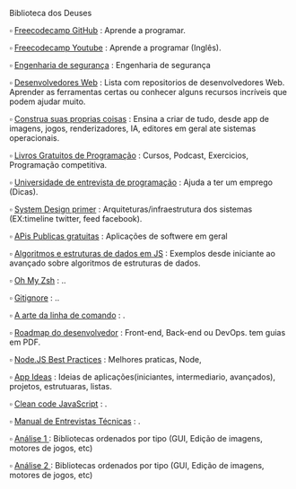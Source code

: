 
Biblioteca dos Deuses

▫ <a href="https://github.com/freeCodeCamp/freeCodeCamp" target="_blank">Freecodecamp GitHub</a> : Aprende a programar.

▫ <a href="https://www.youtube.com/c/Freecodecamp/videos" target="_blank">Freecodecamp Youtube</a> : Aprende a programar (Inglês).

▫ <a href="https://github.com/veeral-patel/how-to-secure-anything#what-is-security-engineering-" target="_blank">Engenharia de segurança</a> : Engenharia de segurança

▫ <a href="https://dev.to/sayanide/best-github-repos-for-web-developers-9id" target="_blank">Desenvolvedores Web</a> : Lista com repositorios de desenvolvedores Web. Aprender as ferramentas certas ou conhecer alguns recursos incríveis que podem ajudar muito.

▫ <a href="https://github.com/danistefanovic/build-your-own-x" target="_blank">Construa suas proprias coisas</a> : Ensina a criar de tudo, desde app de imagens, jogos, renderizadores, IA, editores em geral ate sistemas operacionais.

▫ <a href="https://github.com/EbookFoundation " target="_blank">Livros Gratuitos de Programação</a> : Cursos, Podcast, Exercicios, Programação competitiva.

▫ <a href="https://github.com/mahziarsh/jwasham" target="_blank">Universidade de entrevista de programação</a> : Ajuda a ter um emprego (Dicas).

▫ <a href="https://github.com/kevingo/system-design-primer-zh-tw" target="_blank">System Design primer</a> : Arquiteturas/infraestrutura dos sistemas (EX:timeline twitter, feed facebook).

▫ <a href="https://github.com/public-apis/public-apis" target="_blank">APis Publicas gratuitas</a> : Aplicações de softwere em geral

▫ <a href="https://github.com/trekhleb/javascript-algorithms" target="_blank">Algoritmos e estruturas de dados em JS</a> : Exemplos desde iniciante ao avançado sobre algoritmos de estruturas de dados.

▫ <a href="https://github.com/ohmyzsh/ohmyzsh" target="_blank">Oh My Zsh</a> : ..

▫ <a href="https://github.com/github/gitignore" target="_blank">Gitignore</a> : ..

▫ <a href="https://github.com/jiajunhua/jlevy-the-art-of-command-line" target="_blank">A arte da linha de comando</a> : .

▫ <a href="https://github.com/kamranahmedse/developer-roadmap" target="_blank">Roadmap do desenvolvedor</a> : Front-end, Back-end ou DevOps. tem guias em PDF.

▫ <a href="https://github.com/goldbergyoni/nodebestpractices" target="_blank">Node.JS Best Practices</a> : Melhores praticas,  Node, 

▫ <a href="https://github.com/florinpop17/app-ideas" target="_blank">App Ideas</a> : Ideias de aplicações(iniciantes, intermediario, avançados), projetos, estrutuaras, listas.

▫ <a href="https://github.com/ryanmcdermott/clean-code-javascript" target="_blank">Clean code JavaScript</a> : .

▫ <a href="https://github.com/yangshun/tech-interview-handbook" target="_blank">Manual de Entrevistas Técnicas</a> : .

▫ <a href="https://github.com/sindresorhus/awesome" target="_blank">Análise 1 </a> : Bibliotecas ordenados por tipo (GUI, Edição de imagens, motores de jogos, etc)

▫ <a href="https://github.com/fffaraz/awesome-cpp" target="_blank">Análise 2 </a> : Bibliotecas ordenados por tipo (GUI, Edição de imagens, motores de jogos, etc)


